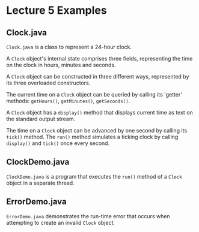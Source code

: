 # Lecture 5 Examples

## Clock.java

`Clock.java` is a class to represent a 24-hour clock.

A `Clock` object's internal state comprises three fields, representing
the time on the clock in hours, minutes and seconds.

A `Clock` object can be constructed in three different ways, represented
by its three overloaded constructors.

The current time on a `Clock` object can be queried by calling its
'getter' methods: `getHours()`, `getMinutes()`, `getSeconds()`.

A `Clock` object has a `display()` method that displays current time
as text on the standard output stream.

The time on a `Clock` object can be advanced by one second by calling
its `tick()` method.  The `run()` method simulates a ticking clock
by calling `display()` and `tick()` once every second.

## ClockDemo.java

`ClockDemo.java` is a program that executes the `run()` method of a
`Clock` object in a separate thread.

## ErrorDemo.java

`ErrorDemo.java` demonstrates the run-time error that occurs when
attempting to create an invalid `Clock` object.
